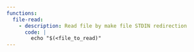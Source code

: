```yaml
---
functions:
  file-read:
    - description: Read file by make file STDIN redirection
      code: |
        echo "$(<file_to_read)"
---
```

